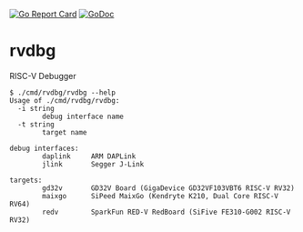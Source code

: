 [![Go Report Card](https://goreportcard.com/badge/github.com/deadsy/rvdbg)](https://goreportcard.com/report/github.com/deadsy/rvdbg)
[![GoDoc](https://godoc.org/github.com/deadsy/rvdbg?status.svg)](https://godoc.org/github.com/deadsy/rvdbg)

# rvdbg
RISC-V Debugger

```
$ ./cmd/rvdbg/rvdbg --help
Usage of ./cmd/rvdbg/rvdbg:
  -i string
        debug interface name
  -t string
        target name

debug interfaces:
        daplink     ARM DAPLink   
        jlink       Segger J-Link 

targets:
        gd32v       GD32V Board (GigaDevice GD32VF103VBT6 RISC-V RV32)            
        maixgo      SiPeed MaixGo (Kendryte K210, Dual Core RISC-V RV64)          
        redv        SparkFun RED-V RedBoard (SiFive FE310-G002 RISC-V RV32)       
```
